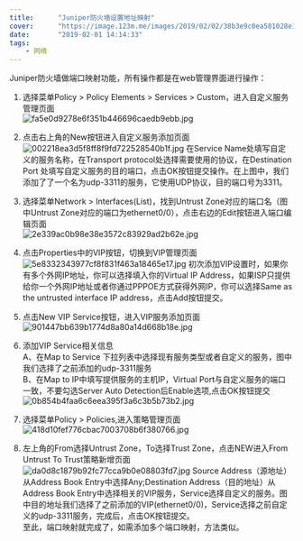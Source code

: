 ```yaml
---
title:      "Juniper防火墙设置地址映射"
cover:      "https://image.123m.me/images/2019/02/02/38b3e9c0ea581028e1d5cce8bd1ed3fe.md.png"
date:       "2019-02-01 14:14:33"
tags:
    - 网络
---
```


Juniper防火墙做端口映射功能，所有操作都是在web管理界面进行操作：  
1. 选择菜单Policy > Policy Elements > Services > Custom，进入自定义服务管理页面  
![fa5e0d9278e6f351b446696caedb9ebb.jpg](https://image.123m.me/images/2019/02/11/fa5e0d9278e6f351b446696caedb9ebb.jpg)

2. 点击右上角的New按钮进入自定义服务添加页面  
![002218ea3d5f8ff8f9fd722528540b1f.jpg](https://image.123m.me/images/2019/02/11/002218ea3d5f8ff8f9fd722528540b1f.jpg) 
在Service Name处填写自定义的服务名称，在Transport protocol处选择需要使用的协议，在Destination
Port 处填写自定义服务的目的端口，点击OK按钮提交操作。在上图中，我们添加了了一个名为udp-3311的服务，它使用UDP协议，目的端口号为3311。  

3. 选择菜单Network > Interfaces(List)，找到Untrust Zone对应的端口名（图中Untrust Zone对应的端口为ethernet0/0），点击右边的Edit按钮进入端口编辑页面  
![2e339ac0b98e38e3572c83929ad2b62e.jpg](https://image.123m.me/images/2019/02/11/2e339ac0b98e38e3572c83929ad2b62e.jpg)

4. 点击Properties中的VIP按钮，切换到VIP管理页面  
![5e8332343977cf8f831f463a18465e17.jpg](https://image.123m.me/images/2019/02/11/5e8332343977cf8f831f463a18465e17.jpg)
初次添加VIP设置时，如果你有多个外网IP地址，你可以选择填入你的Virtual IP Address，如果ISP只提供给你一个外网IP地址或者你通过PPPOE方式获得外网IP，你可以选择Same as the untrusted interface IP address，点击Add按钮提交。

5. 点击New VIP Service按钮，进入VIP服务添加页面
![901447bb639b1774d8a80a14d668b18e.jpg](https://image.123m.me/images/2019/02/11/901447bb639b1774d8a80a14d668b18e.jpg)

6. 添加VIP Service相关信息  
A、在Map to Service 下拉列表中选择现有服务类型或者自定义的服务，图中我们选择了之前添加的udp-3311服务  
B、在Map to IP中填写提供服务的主机IP，Virtual Port与自定义服务的端口一致，不要勾选Server Auto Detection后Enable选项,点击OK按钮提交  
![0b854b4faa6c6eea395f3a6c3b5b73b2.jpg](https://image.123m.me/images/2019/02/11/0b854b4faa6c6eea395f3a6c3b5b73b2.jpg)

7. 选择菜单Policy > Policies,进入策略管理页面
![418d10fef776cbac7003708b6f380766.jpg](https://image.123m.me/images/2019/02/11/418d10fef776cbac7003708b6f380766.jpg)

8. 左上角的From选择Untrust Zone，To选择Trust Zone，点击NEW进入From Untrust To Trust策略新增页面
![da0d8c1879b92fc77cca9b0e08803fd7.jpg](https://image.123m.me/images/2019/02/11/da0d8c1879b92fc77cca9b0e08803fd7.jpg)
Source Address（源地址）从Address Book Entry中选择Any;Destination Address（目的地址）从Address Book Entry中选择相关的VIP服务，Service选择自定义的服务。图中目的地址我们选择了之前添加的VIP(ethernet0/0)，Service选择之前自定义的udp-3311服务，完成后，点击OK按钮提交。  
至此，端口映射就完成了，如需添加多个端口映射，方法类似。
